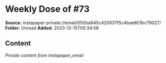 # Weekly Dose of #73

**Source:** instapaper-private://email/050ba645c420637f5c4bae801bc79027/
**Folder:** Unread
**Added:** 2023-12-15T05:34:58




## Content
*Private content from instapaper_email*
